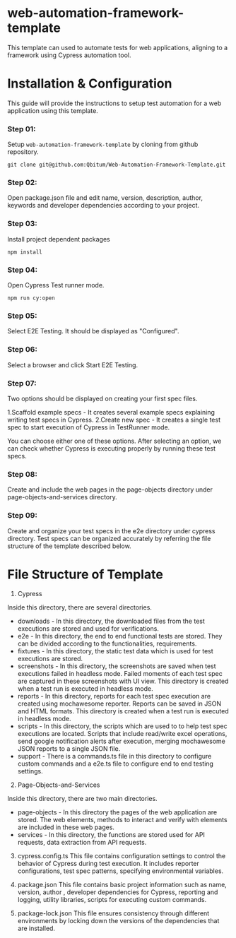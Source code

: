 # web-automation-framework-template

This template can used to automate tests for web applications, aligning to a framework using Cypress automation tool.


# Installation & Configuration

This guide will provide the instructions to setup test automation for a web application using this template.

### Step 01:
Setup `web-automation-framework-template` by cloning from github repository.

```
git clone git@github.com:Qbitum/Web-Automation-Framework-Template.git
```
### Step 02:
Open package.json file and edit name, version, description, author, keywords and developer dependencies according to your project.

### Step 03:
Install project dependent packages 

```
npm install
```
### Step 04:
Open Cypress Test runner mode.

```
npm run cy:open
```
### Step 05:
Select E2E Testing. It should be displayed as "Configured".

### Step 06:
Select a browser and click Start E2E Testing.

### Step 07:
Two options should be displayed on creating your first spec files.

1.Scaffold example specs - It creates several example specs explaining writing test specs in Cypress.
2.Create new spec - It creates a single test spec to start execution of Cypress in TestRunner mode.

You can choose either one of these options. After selecting an option, we can check whether Cypress is executing properly by running these test specs.

### Step 08:
Create and include the web pages in the page-objects directory under page-objects-and-services directory.

### Step 09:
Create and organize your test specs in the e2e directory under cypress directory. Test specs can be organized accurately by referring the file structure of the template described below.


# File Structure of Template

1. Cypress

Inside this directory, there are several directories.

* downloads - In this directory, the downloaded files from the test executions are stored and used for verifications.
* e2e - In this directory, the end to end functional tests are stored. They can be divided according to the functionalities, requirements.
* fixtures - In this directory, the static test data which is used for test executions are stored.
* screenshots - In this directory, the screenshots are saved when test executions failed in headless mode. Failed moments of each test spec are   captured in these screenshots with UI view. This directory is created when a test run is executed in headless mode.
* reports - In this directory, reports for each test spec execution are created using mochawesome reporter. Reports can be saved in JSON and HTML formats. This directory is created when a test run is executed in headless mode.
* scripts - In this directory, the scripts which are used to to help test spec executions are located. Scripts that include read/write excel operations, send google notification alerts after execution, merging mochawesome JSON reports to a single JSON file.
* support - There is a commands.ts file in this directory to configure custom commands and a e2e.ts file to configure end to end testing settings.

2. Page-Objects-and-Services

Inside this directory, there are two main directories.

* page-objects - In this directory the pages of the web application are stored. The web elements, methods to interact and verify with elements are included in these web pages.
* services - In this directory, the functions are stored used for API requests, data extraction from API requests.

3. cypress.config.ts
This file contains configuration settings to control the behavior of Cypress during test execution. It includes reporter configurations, test spec patterns, specifying environmental variables.

4. package.json
This file contains basic project information such as name, version, author , developer dependencies for Cypress, reporting and logging, utility libraries, scripts for executing custom commands.

5. package-lock.json
 This file ensures consistency through different environments by locking down the versions of the dependencies that are installed.

  
